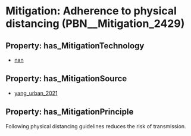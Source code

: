 # Mitigation: __Adherence to physical distancing__ (PBN__Mitigation_2429)

## Property: has_MitigationTechnology

* [nan](../Technology/PBN__Technology_22)

## Property: has_MitigationSource

* [yang_urban_2021](../Article/PBN__Article_6)

## Property: has_MitigationPrinciple

Following physical distancing guidelines reduces the risk of transmission.

